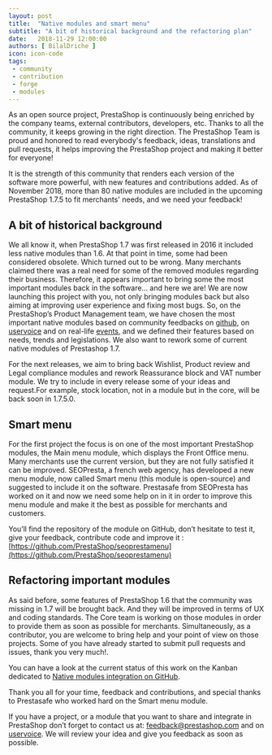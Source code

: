 ```yaml
---
layout: post
title:  "Native modules and smart menu"
subtitle: "A bit of historical background and the refactoring plan"
date:   2018-11-29 12:00:00
authors: [ BilalDriche ]
icon: icon-code
tags:
 - community
 - contribution
 - forge
 - modules
---
```


As an open source project, PrestaShop is continuously being enriched by the company teams, external contributors, developers, etc. Thanks to all the community, it keeps growing in the right direction. The PrestaShop Team is proud and honored to read everybody's feedback, ideas, translations and pull requests, it helps improving the PrestaShop project and making it better for everyone!

It is the strength of this community that renders each version of the software more powerful, with new features and contributions added. As of November 2018, more than 80 native modules are included in the upcoming PrestaShop 1.7.5 to fit merchants' needs, and we need your feedback!


## A bit of historical background

We all know it, when PrestaShop 1.7 was first released in 2016 it included less native modules than 1.6. At that point in time, some had been considered obsolete. Which turned out to be wrong. Many merchants claimed there was a real need for some of the removed modules regarding their business. Therefore, it appears important to bring some the most important modules back in the software… and here we are!
We are now launching this project with you, not only bringing modules back but also aiming at improving user experience and fixing most bugs. 
So, on the PrestaShop’s Product Management team, we have chosen the most important native modules based on community feedbacks on [github](https://github.com/PrestaShop/PrestaShop), on [uservoice](http://feedback.prestashop.com/forums/387864-prestashop-1-7-x) and on real-life [events](https://www.prestashop.com/en/events), and we defined their features based on needs, trends and legislations.
We also want to rework some of current native modules of Prestashop 1.7.
 
For the next releases, we aim to bring back Wishlist, Product review and Legal compliance modules and rework Reassurance block and VAT number module. We try to include in every release some of your ideas and request.For example, stock location, not in a module but in the core, will be back soon in 1.7.5.0.


## Smart menu

For the first project the focus is on one of the most important PrestaShop modules, the Main menu module, which displays the Front Office menu. Many merchants use the current version, but they are not fully satisfied it can be improved.
SEOPresta, a french web agency, has developed a new menu module, now called Smart menu (this module is open-source) and suggested to include it on the software. Prestasafe from SEOPresta has worked on it and now we need some help on in it in order to improve this menu module and make it the best as possible for merchants and customers.

You’ll find the repository of the module on GitHub, don’t hesitate to test it, give your feedback, contribute code and improve it : [https://github.com/PrestaShop/seoprestamenu](https://github.com/PrestaShop/seoprestamenu)


## Refactoring important modules

As said before, some features of PrestaShop 1.6 that the community was missing in 1.7 will be brought back. And they will be improved in terms of UX and coding standards.
The Core team is working on those modules in order to provide them as soon as possible for merchants. Simultaneously, as a contributor, you are welcome to bring help and your point of view on those projects. Some of you have already started to submit pull requests and issues, thank you very much!.

You can have a look at the current status of this work on the Kanban dedicated to [Native modules integration on GitHub](https://github.com/PrestaShop/PrestaShop/projects/5 ).

Thank you all for your time, feedback and contributions, and special thanks to Prestasafe who worked hard on the Smart menu module.

If you have a project, or a module that you want to share and integrate in PrestaShop don’t forget to contact us at: feedback@prestashop.com and on [uservoice](http://feedback.prestashop.com/forums/387864-prestashop-1-7-x).
We will review your idea and give you feedback as soon as possible.  

